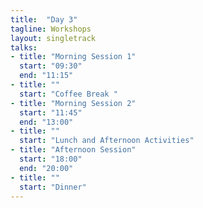 ```yaml
---
title:  "Day 3"
tagline: Workshops
layout: singletrack
talks:
- title: "Morning Session 1"
  start: "09:30"
  end: "11:15"
- title: ""
  start: "Coffee Break "
- title: "Morning Session 2"
  start: "11:45"
  end: "13:00"
- title: ""
  start: "Lunch and Afternoon Activities"
- title: "Afternoon Session"
  start: "18:00"
  end: "20:00"
- title: ""
  start: "Dinner"
---
```

